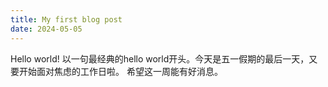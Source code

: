 ```yaml
---
title: My first blog post
date: 2024-05-05
---
```


Hello world!
以一句最经典的hello world开头。今天是五一假期的最后一天，又要开始面对焦虑的工作日啦。
希望这一周能有好消息。